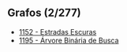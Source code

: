 ## Grafos (2/277)
* [1152 - Estradas Escuras](./1152/README.md)
* [1195 - Árvore Binária de Busca](./1195/README.md)